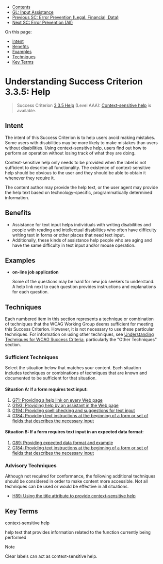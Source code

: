 -   [Contents](. "Table of Contents")
-   [GL: Input Assistance](input-assistance)
-   [Previous SC: Error Prevention (Legal, Financial, Data)](error-prevention-legal-financial-data)
-   [Next SC: Error Prevention (All)](error-prevention-all)

On this page:

-   [Intent](#intent)
-   [Benefits](#benefits)
-   [Examples](#examples)
-   [Techniques](#techniques)
-   [Key Terms](#key-terms)

Understanding Success Criterion 3.3.5: Help
===========================================

> Success Criterion [3.3.5 Help](https://www.w3.org/TR/WCAG21/#help) (Level AAA): [Context-sensitive help](#dfn-context-sensitive-help) is available.

Intent
------

The intent of this Success Criterion is to help users avoid making mistakes. Some users with disabilities may be more likely to make mistakes than users without disabilities. Using context-sensitive help, users find out how to perform an operation without losing track of what they are doing.

Context-sensitive help only needs to be provided when the label is not sufficient to describe all functionality. The existence of context-sensitive help should be obvious to the user and they should be able to obtain it whenever they require it.

The content author may provide the help text, or the user agent may provide the help text based on technology-specific, programmatically determined information.

Benefits
--------

-   Assistance for text input helps individuals with writing disabilities and people with reading and intellectual disabilities who often have difficulty writing text in forms or other places that need text input.
-   Additionally, these kinds of assistance help people who are aging and have the same difficulty in text input and/or mouse operation.

Examples
--------

-   **on-line job application**

    Some of the questions may be hard for new job seekers to understand. A help link next to each question provides instructions and explanations for each question.

Techniques
----------

Each numbered item in this section represents a technique or combination of techniques that the WCAG Working Group deems sufficient for meeting this Success Criterion. However, it is not necessary to use these particular techniques. For information on using other techniques, see [Understanding Techniques for WCAG Success Criteria](understanding-techniques), particularly the "Other Techniques" section.

### Sufficient Techniques

Select the situation below that matches your content. Each situation includes techniques or combinations of techniques that are known and documented to be sufficient for that situation.

#### Situation A: If a form requires text input:

1.  <a href="https://www.w3.org/WAI/WCAG21/Techniques/general/G71" class="general">G71: Providing a help link on every Web page</a>
2.  <a href="https://www.w3.org/WAI/WCAG21/Techniques/general/G193" class="general">G193: Providing help by an assistant in the Web page</a>
3.  <a href="https://www.w3.org/WAI/WCAG21/Techniques/general/G194" class="general">G194: Providing spell checking and suggestions for text input</a>
4.  <a href="https://www.w3.org/WAI/WCAG21/Techniques/general/G184" class="general">G184: Providing text instructions at the beginning of a form or set of fields that describes the necessary input</a>

#### Situation B: If a form requires text input in an expected data format:

1.  <a href="https://www.w3.org/WAI/WCAG21/Techniques/general/G89" class="general">G89: Providing expected data format and example</a>
2.  <a href="https://www.w3.org/WAI/WCAG21/Techniques/general/G184" class="general">G184: Providing text instructions at the beginning of a form or set of fields that describes the necessary input</a>

### Advisory Techniques

Although not required for conformance, the following additional techniques should be considered in order to make content more accessible. Not all techniques can be used or would be effective in all situations.

-   <a href="https://www.w3.org/WAI/WCAG21/Techniques/html/H89" class="html">H89: Using the title attribute to provide context-sensitive help</a>

Key Terms
---------

context-sensitive help

help text that provides information related to the function currently being performed

Note

Clear labels can act as context-sensitive help.
